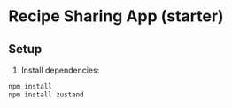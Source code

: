 # Recipe Sharing App (starter)


## Setup


1. Install dependencies:


```bash
npm install
npm install zustand